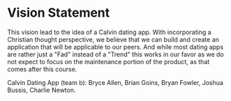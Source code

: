 # Vision Statement

This vision lead to the idea of a Calvin dating app. With incorporating a 
Christian thought perspective, we believe that we can build and create an 
application that will be applicable to our peers. And while most dating apps are 
rather just a "Fad" instead of a "Trend" this works in our favor as we do not 
expect to focus on the maintenance portion of the product, as that comes after this 
course. 

Calvin Dating App (team b): Bryce Allen, Brian Goins, Bryan Fowler, Joshua Bussis, Charlie Newton.

